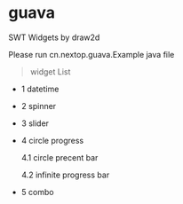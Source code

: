 # guava
SWT Widgets by draw2d

Please run cn.nextop.guava.Example java file

> widget List
* 1 datetime

* 2 spinner

* 3 slider

* 4 circle progress

    4.1 circle precent bar

    4.2 infinite progress bar

* 5 combo

